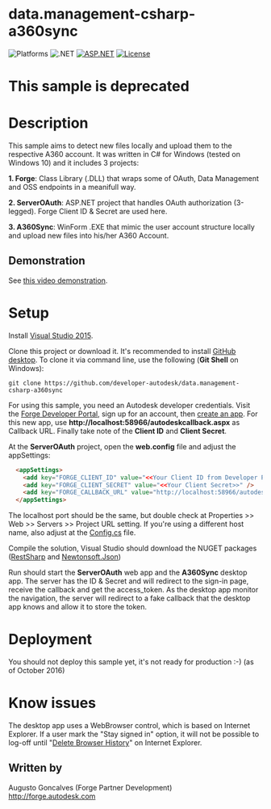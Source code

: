 # data.management-csharp-a360sync

![Platforms](https://img.shields.io/badge/platform-Windows-lightgray.svg)
![.NET](https://img.shields.io/badge/.NET-4.5.2-blue.svg)
[![ASP.NET](https://img.shields.io/badge/ASP.NET-4.5.2-blue.svg)](https://asp.net/)
[![License](http://img.shields.io/:license-mit-blue.svg)](http://opensource.org/licenses/MIT)

# This sample is deprecated

# Description

This sample aims to detect new files locally and upload them to the respective A360 account. It was written in C# for Windows (tested on Windows 10) and it includes 3 projects: 

**1. Forge**: Class Library (.DLL) that wraps some of OAuth, Data Management and OSS endpoints in a meanifull way.

**2. ServerOAuth**: ASP.NET project that handles OAuth authorization (3-legged). Forge Client ID & Secret are used here.

**3. A360Sync**: WinForm .EXE that mimic the user account structure locally and upload new files into his/her A360 Account.

## Demonstration

See [this video demonstration](https://www.youtube.com/watch?v=4Pgg05tLW-M).

# Setup

Install [Visual Studio 2015](https://www.visualstudio.com/).

Clone this project or download it. It's recommended to install [GitHub desktop](https://desktop.github.com/). To clone it via command line, use the following (**Git Shell** on Windows):

    git clone https://github.com/developer-autodesk/data.management-csharp-a360sync

For using this sample, you need an Autodesk developer credentials. Visit the [Forge Developer Portal](https://developer.autodesk.com), sign up for an account, then [create an app](https://developer.autodesk.com/myapps/create). For this new app, use **http://localhost:58966/autodeskcallback.aspx** as Callback URL. Finally take note of the **Client ID** and **Client Secret**.

At the **ServerOAuth** project, open the **web.config** file and adjust the appSettings:

```HTML
  <appSettings>
    <add key="FORGE_CLIENT_ID" value="<<Your Client ID from Developer Portal>>" />
    <add key="FORGE_CLIENT_SECRET" value="<<Your Client Secret>>" />
    <add key="FORGE_CALLBACK_URL" value="http://localhost:58966/autodeskcallback.aspx"/>
  </appSettings>
```

The localhost port should be the same, but double check at Properties >> Web >> Servers >> Project URL setting. If you're using a different host name, also adjust at the [Config.cs](/Developer-Autodesk/data.management-csharp-a360sync/blob/master/A360Sync/Utils/Config.cs) file.

Compile the solution, Visual Studio should download the NUGET packages ([RestSharp](https://www.nuget.org/packages/RestSharp) and [Newtonsoft.Json](https://www.nuget.org/packages/newtonsoft.json/))

Run should start the **ServerOAuth** web app and the **A360Sync** desktop app. The server has the ID & Secret and will redirect to the sign-in page, receive the callback and get the access_token. As the desktop app monitor the navigation, the server will redirect to a fake callback that the desktop app knows and allow it to store the token. 

# Deployment

You should not deploy this sample yet, it's not ready for production :-) (as of October 2016)

# Know issues

The desktop app uses a WebBrowser control, which is based on Internet Explorer. If a user mark the "Stay signed in" option, it will not be possible to log-off until "[Delete Browser History](https://support.microsoft.com/en-us/help/17438/windows-internet-explorer-view-delete-browsing-history)" on Internet Explorer. 

## Written by

Augusto Goncalves (Forge Partner Development)<br />
http://forge.autodesk.com<br />
